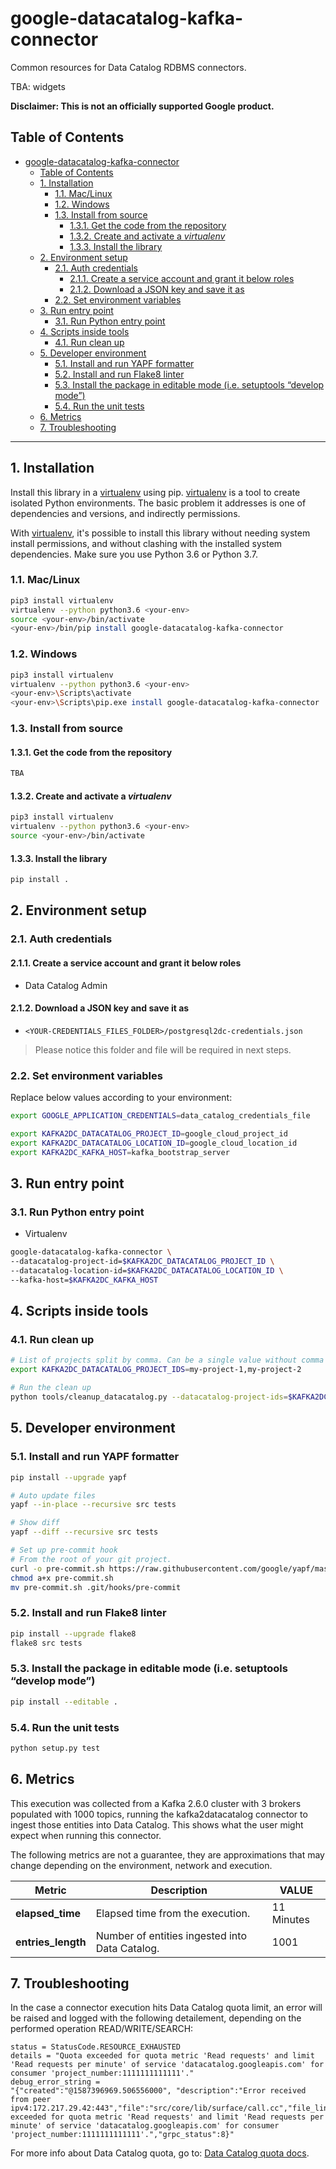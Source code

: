 # google-datacatalog-kafka-connector

Common resources for Data Catalog RDBMS connectors.

TBA: widgets

**Disclaimer: This is not an officially supported Google product.**

<!--
  ⚠️ DO NOT UPDATE THE TABLE OF CONTENTS MANUALLY ️️⚠️
  run `npx markdown-toc -i README.md`.

  Please stick to 80-character line wraps as much as you can.
-->

## Table of Contents

<!-- TOC -->

   * [google-datacatalog-kafka-connector](#google-datacatalog-kafka-connector)
      * [Table of Contents](#table-of-contents)
      * [1. Installation](#1-installation)
         * [1.1. Mac/Linux](#11-maclinux)
         * [1.2. Windows](#12-windows)
         * [1.3. Install from source](#13-install-from-source)
            * [1.3.1. Get the code from the repository](#131-get-the-code-from-the-repository)
            * [1.3.2. Create and activate a <em>virtualenv</em>](#132-create-and-activate-a-virtualenv)
            * [1.3.3. Install the library](#133-install-the-library)
      * [2. Environment setup](#2-environment-setup)
         * [2.1. Auth credentials](#21-auth-credentials)
            * [2.1.1. Create a service account and grant it below roles](#211-create-a-service-account-and-grant-it-below-roles)
            * [2.1.2. Download a JSON key and save it as](#212-download-a-json-key-and-save-it-as)
         * [2.2. Set environment variables](#22-set-environment-variables)
      * [3. Run entry point](#3-run-entry-point)
         * [3.1. Run Python entry point](#31-run-python-entry-point)
      * [4. Scripts inside tools](#4-scripts-inside-tools)
         * [4.1. Run clean up](#41-run-clean-up)
      * [5. Developer environment](#5-developer-environment)
         * [5.1. Install and run YAPF formatter](#51-install-and-run-yapf-formatter)
         * [5.2. Install and run Flake8 linter](#52-install-and-run-flake8-linter)
         * [5.3. Install the package in editable mode (i.e. setuptools “develop mode”)](#53-install-the-package-in-editable-mode-ie-setuptools-develop-mode)
         * [5.4. Run the unit tests](#54-run-the-unit-tests)
      * [6. Metrics](#6-metrics)
      * [7. Troubleshooting](#7-troubleshooting)


<!-- tocstop -->

-----

## 1. Installation

Install this library in a [virtualenv][1] using pip. [virtualenv][1] is a tool to
create isolated Python environments. The basic problem it addresses is one of
dependencies and versions, and indirectly permissions.

With [virtualenv][1], it's possible to install this library without needing system
install permissions, and without clashing with the installed system
dependencies. Make sure you use Python 3.6 or Python 3.7.


### 1.1. Mac/Linux

```bash
pip3 install virtualenv
virtualenv --python python3.6 <your-env>
source <your-env>/bin/activate
<your-env>/bin/pip install google-datacatalog-kafka-connector
```


### 1.2. Windows

```bash
pip3 install virtualenv
virtualenv --python python3.6 <your-env>
<your-env>\Scripts\activate
<your-env>\Scripts\pip.exe install google-datacatalog-kafka-connector
```

### 1.3. Install from source

#### 1.3.1. Get the code from the repository

````bash
TBA
````

#### 1.3.2. Create and activate a *virtualenv*

```bash
pip3 install virtualenv
virtualenv --python python3.6 <your-env>
source <your-env>/bin/activate
```

#### 1.3.3. Install the library

```bash
pip install .
```

## 2. Environment setup

### 2.1. Auth credentials

#### 2.1.1. Create a service account and grant it below roles

- Data Catalog Admin

#### 2.1.2. Download a JSON key and save it as
- `<YOUR-CREDENTIALS_FILES_FOLDER>/postgresql2dc-credentials.json`

> Please notice this folder and file will be required in next steps.

### 2.2. Set environment variables

Replace below values according to your environment:

```bash
export GOOGLE_APPLICATION_CREDENTIALS=data_catalog_credentials_file

export KAFKA2DC_DATACATALOG_PROJECT_ID=google_cloud_project_id
export KAFKA2DC_DATACATALOG_LOCATION_ID=google_cloud_location_id
export KAFKA2DC_KAFKA_HOST=kafka_bootstrap_server

```

## 3. Run entry point

### 3.1. Run Python entry point

- Virtualenv

```bash
google-datacatalog-kafka-connector \
--datacatalog-project-id=$KAFKA2DC_DATACATALOG_PROJECT_ID \
--datacatalog-location-id=$KAFKA2DC_DATACATALOG_LOCATION_ID \
--kafka-host=$KAFKA2DC_KAFKA_HOST
```

## 4. Scripts inside tools

### 4.1. Run clean up

```bash
# List of projects split by comma. Can be a single value without comma
export KAFKA2DC_DATACATALOG_PROJECT_IDS=my-project-1,my-project-2
```

```bash
# Run the clean up
python tools/cleanup_datacatalog.py --datacatalog-project-ids=$KAFKA2DC_DATACATALOG_PROJECT_IDS

```

## 5. Developer environment

### 5.1. Install and run YAPF formatter

```bash
pip install --upgrade yapf

# Auto update files
yapf --in-place --recursive src tests

# Show diff
yapf --diff --recursive src tests

# Set up pre-commit hook
# From the root of your git project.
curl -o pre-commit.sh https://raw.githubusercontent.com/google/yapf/master/plugins/pre-commit.sh
chmod a+x pre-commit.sh
mv pre-commit.sh .git/hooks/pre-commit
```

### 5.2. Install and run Flake8 linter

```bash
pip install --upgrade flake8
flake8 src tests
```

### 5.3. Install the package in editable mode (i.e. setuptools “develop mode”)

```bash
pip install --editable .
```

### 5.4. Run the unit tests

```bash
python setup.py test
```

## 6. Metrics

This execution was collected from a Kafka 2.6.0 cluster with 3 brokers populated with 1000 topics, running the kafka2datacatalog connector to ingest
those entities into Data Catalog. This shows what the user might expect when running this connector.

The following metrics are not a guarantee, they are approximations that may change depending on the environment, network and execution.


| Metric                     | Description                                       | VALUE            |
| ---                        | ---                                               | ---              |
| **elapsed_time**           | Elapsed time from the execution.                  | 11 Minutes       |
| **entries_length**         | Number of entities ingested into Data Catalog.    | 1001             |


## 7. Troubleshooting

In the case a connector execution hits Data Catalog quota limit, an error will be raised and logged with the following detailement, depending on the performed operation READ/WRITE/SEARCH: 
```
status = StatusCode.RESOURCE_EXHAUSTED
details = "Quota exceeded for quota metric 'Read requests' and limit 'Read requests per minute' of service 'datacatalog.googleapis.com' for consumer 'project_number:1111111111111'."
debug_error_string = 
"{"created":"@1587396969.506556000", "description":"Error received from peer ipv4:172.217.29.42:443","file":"src/core/lib/surface/call.cc","file_line":1056,"grpc_message":"Quota exceeded for quota metric 'Read requests' and limit 'Read requests per minute' of service 'datacatalog.googleapis.com' for consumer 'project_number:1111111111111'.","grpc_status":8}"
```
For more info about Data Catalog quota, go to: [Data Catalog quota docs](https://cloud.google.com/data-catalog/docs/resources/quotas).

[1]: https://virtualenv.pypa.io/en/latest/
